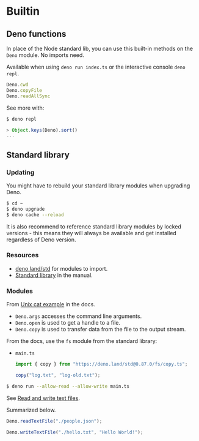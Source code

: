 # Builtin


## Deno functions

In place of the Node standard lib, you can use this built-in methods on the `Deno` module. No imports need.

Available when using `deno run index.ts` or the interactive console `deno repl`.

```typescript
Deno.cwd
Deno.copyFile
Deno.readAllSync
```

See more with:

```sh
$ deno repl
```

```typescript
> Object.keys(Deno).sort()
...
```


## Standard library


### Updating

You might have to rebuild your standard library modules when upgrading Deno.

```sh
$ cd ~
$ deno upgrade
$ deno cache --reload
```

It is also recommend to reference standard library modules by locked versions - this means they will always be available and get installed regardless of Deno version.


### Resources

- [deno.land/std](https://deno.land/std) for modules to import.
- [Standard library](https://deno.land/manual@/standard_library) in the manual.


### Modules


From [Unix cat example](https://deno.land/manual@v1.7.4/examples/unix_cat) in the docs.

- `Deno.args` accesses the command line arguments.
- `Deno.open` is used to get a handle to a file.
- `Deno.copy` is used to transfer data from the file to the output stream.

From the docs, use the `fs` module from the standard library:

- `main.ts`
    ```typescript
    import { copy } from "https://deno.land/std@0.87.0/fs/copy.ts";

    copy("log.txt", "log-old.txt");
    ```

```sh
$ deno run --allow-read --allow-write main.ts
```

See [Read and write text files](https://deno.land/manual@v1.7.4/examples/read_write_files).

Summarized below.

```typescript
Deno.readTextFile("./people.json");

Deno.writeTextFile("./hello.txt", "Hello World!");
```
